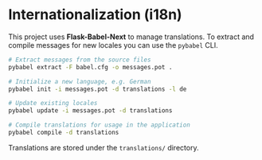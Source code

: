 # Internationalization (i18n)

This project uses **Flask-Babel-Next** to manage translations. To extract and
compile messages for new locales you can use the `pybabel` CLI.

```bash
# Extract messages from the source files
pybabel extract -F babel.cfg -o messages.pot .

# Initialize a new language, e.g. German
pybabel init -i messages.pot -d translations -l de

# Update existing locales
pybabel update -i messages.pot -d translations

# Compile translations for usage in the application
pybabel compile -d translations
```

Translations are stored under the `translations/` directory.
